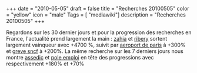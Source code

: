 +++
date = "2010-05-05"
draft = false
title = "Recherches 20100505"
color = "yellow"
icon = "male"
Tags = [ "mediawiki"]
description = "Recherches 20100505"
+++

Regardons sur les 30 dernier jours et pour la progression des recherches
en France, l'actualité prend largement la main :
[zahia](http://www.imeji.fr/tags/zahia) et
[ribery](http://www.imeji.fr/tags/ribery) sortent largement vainqueur
avec +4700 %, suivit par [aeroport de
paris](http://www.imeji.fr/tags/aeroport%20de%20paris) à +300% et [greve
sncf](http://www.imeji.fr/tags/greve%20sncf) à +200%. La même recherche
sur les 7 derniers jours nous montre
[assedic](http://www.imeji.fr/tags/assedic) et [pole
emploi](http://www.imeji.fr/tags/pole%20emploi) en tête des progressions
avec respectivement +180% et +70%
